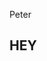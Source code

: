 <script src = "./pages/core-hello/script/core-hello.js"></script>
<core-hello>Peter</core-hello>
<h2>HEY</h2>